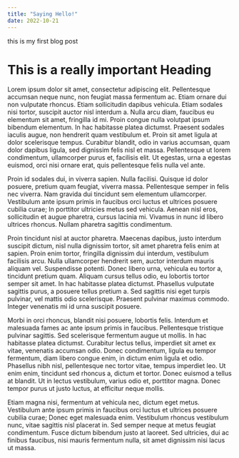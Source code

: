 ```yaml
---
title: "Saying Hello!"
date: 2022-10-21
---
```

this is my first blog post

# This is a really important Heading

Lorem ipsum dolor sit amet, consectetur adipiscing elit. Pellentesque accumsan neque nunc, non feugiat massa fermentum ac. Etiam ornare dui non vulputate rhoncus. Etiam sollicitudin dapibus vehicula. Etiam sodales nisi tortor, suscipit auctor nisl interdum a. Nulla arcu diam, faucibus eu elementum sit amet, fringilla id mi. Proin congue nulla volutpat ipsum bibendum elementum. In hac habitasse platea dictumst. Praesent sodales iaculis augue, non hendrerit quam vestibulum et. Proin sit amet ligula at dolor scelerisque tempus. Curabitur blandit, odio in varius accumsan, quam dolor dapibus ligula, sed dignissim felis nisl et massa. Pellentesque ut lorem condimentum, ullamcorper purus et, facilisis elit. Ut egestas, urna a egestas euismod, orci nisi ornare erat, quis pellentesque felis nulla vel ante.

Proin id sodales dui, in viverra sapien. Nulla facilisi. Quisque id dolor posuere, pretium quam feugiat, viverra massa. Pellentesque semper in felis nec viverra. Nam gravida dui tincidunt sem elementum ullamcorper. Vestibulum ante ipsum primis in faucibus orci luctus et ultrices posuere cubilia curae; In porttitor ultricies metus sed vehicula. Aenean nisl eros, sollicitudin et augue pharetra, cursus lacinia mi. Vivamus in nunc id libero ultrices rhoncus. Nullam pharetra sagittis condimentum.

Proin tincidunt nisl at auctor pharetra. Maecenas dapibus, justo interdum suscipit dictum, nisl nulla dignissim tortor, sit amet pharetra felis enim at sapien. Proin enim tortor, fringilla dignissim dui interdum, vestibulum facilisis arcu. Nulla ullamcorper hendrerit sem, auctor interdum mauris aliquam vel. Suspendisse potenti. Donec libero urna, vehicula eu tortor a, tincidunt pretium quam. Aliquam cursus tellus odio, eu lobortis tortor semper sit amet. In hac habitasse platea dictumst. Phasellus vulputate sagittis purus, a posuere tellus pretium a. Sed sagittis nisi eget turpis pulvinar, vel mattis odio scelerisque. Praesent pulvinar maximus commodo. Integer venenatis mi id urna suscipit posuere.

Morbi in orci rhoncus, blandit nisi posuere, lobortis felis. Interdum et malesuada fames ac ante ipsum primis in faucibus. Pellentesque tristique pulvinar sagittis. Sed scelerisque fermentum augue ut mollis. In hac habitasse platea dictumst. Curabitur lectus tellus, imperdiet sit amet ex vitae, venenatis accumsan odio. Donec condimentum, ligula eu tempor fermentum, diam libero congue enim, in dictum enim ligula et odio. Phasellus nibh nisl, pellentesque nec tortor vitae, tempus imperdiet leo. Ut enim enim, tincidunt sed rhoncus a, dictum et tortor. Donec euismod a tellus at blandit. Ut in lectus vestibulum, varius odio et, porttitor magna. Donec tempor purus ut justo luctus, at efficitur neque mollis.

Etiam magna nisi, fermentum at vehicula nec, dictum eget metus. Vestibulum ante ipsum primis in faucibus orci luctus et ultrices posuere cubilia curae; Donec eget malesuada enim. Vestibulum rhoncus vestibulum nunc, vitae sagittis nisl placerat in. Sed semper neque at metus feugiat condimentum. Fusce dictum bibendum justo at laoreet. Sed ultricies, dui ac finibus faucibus, nisi mauris fermentum nulla, sit amet dignissim nisi lacus ut massa.